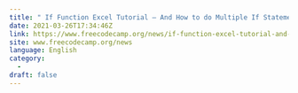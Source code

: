 ```yaml
---
title: " If Function Excel Tutorial – And How to do Multiple If Statements in Excel "
date: 2021-03-26T17:34:46Z
link: https://www.freecodecamp.org/news/if-function-excel-tutorial-and-how-to-do-multiple-if-statements-in-excel/?utm_medium=RSS&utm_source=news.12bit.vn
site: www.freecodecamp.org/news
language: English
category:
  -   
draft: false
---
```

